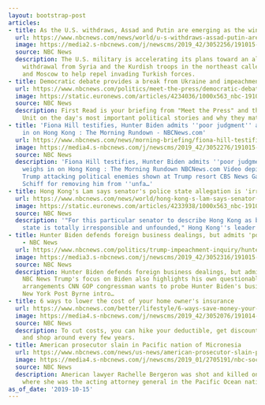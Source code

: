 ```yaml
---
layout: bootstrap-post
articles:
- title: As the U.S. withdraws, Assad and Putin are emerging as the winners in Syria
  url: https://www.nbcnews.com/news/world/u-s-withdraws-assad-putin-are-emerging-winners-syria-n1066231
  image: https://media2.s-nbcnews.com/j/newscms/2019_42/3052256/191015-turkey-syria-mc-10145_fac03bd09fa651a4c6d4608746cb0b76.nbcnews-fp-1200-630.JPG
  source: NBC News
  description: The U.S. military is accelerating its plans toward an almost-total
    withdrawal from Syria and the Kurdish troops in the northeast called on Damascus
    and Moscow to help repel invading Turkish forces.
- title: Democratic debate provides a break from Ukraine and impeachment
  url: https://www.nbcnews.com/politics/meet-the-press/democratic-debate-provides-break-ukraine-impeachment-n1066261
  image: https://static.euronews.com/articles/4234036/1000x563_nbc-191015-biden-warren-mn-0840_db08a490294e3b3fc91df59364ed5ff0.jpg
  source: NBC News
  description: First Read is your briefing from "Meet the Press" and the NBC Political
    Unit on the day's most important political stories and why they matter.
- title: 'Fiona Hill testifies, Hunter Biden admits ''poor judgment'' and LeBron weighs
    in on Hong Kong : The Morning Rundown - NBCNews.com'
  url: https://www.nbcnews.com/news/morning-briefing/fiona-hill-testifies-hunter-biden-admits-poor-judgment-lebron-weighs-n1066211
  image: https://media4.s-nbcnews.com/j/newscms/2019_42/3052276/191015-syria-ras_al-ain-mc-10473_14cc478c03a3d49537d0e8e02cbbf965.nbcnews-fp-1200-630.JPG
  source: NBC News
  description: 'Fiona Hill testifies, Hunter Biden admits ''poor judgment'' and LeBron
    weighs in on Hong Kong : The Morning Rundown NBCNews.com Video depicting fake
    Trump attacking political enemies shown at Trump resort CBS News Gaetz blasts
    Schiff for removing him from ''unfa…'
- title: Hong Kong's Lam says senator's police state allegation is 'irresponsible'
  url: https://www.nbcnews.com/news/world/hong-kong-s-lam-says-senator-s-police-state-allegation-n1066206
  image: https://static.euronews.com/articles/4233938/1000x563_nbc-191015-hong-kong-usa-mc-1151_89868adef22568d386a1012691019809.jpg
  source: NBC News
  description: '"For this particular senator to describe Hong Kong as becoming a police
    state is totally irresponsible and unfounded," Hong Kong''s leader said.'
- title: Hunter Biden defends foreign business dealings, but admits 'poor judgment'
    - NBC News
  url: https://www.nbcnews.com/politics/trump-impeachment-inquiry/hunter-biden-defends-foreign-business-dealings-admits-poor-judgment-n1066201
  image: https://media3.s-nbcnews.com/j/newscms/2019_42/3052316/191015-hunter-biden-mc-1145_1b0b5b5923763bc5383c63eb77fe1284.nbcnews-fp-1200-630.JPG
  source: NBC News
  description: Hunter Biden defends foreign business dealings, but admits 'poor judgment'
    NBC News Trump's focus on Biden also highlights his own questionable business
    arrangements CNN GOP congressman wants to probe Hunter Biden's business dealings
    New York Post Byrne intro…
- title: 6 ways to lower the cost of your home owner's insurance
  url: https://www.nbcnews.com/better/lifestyle/6-ways-save-money-your-home-owner-s-insurance-ncna1065971
  image: https://media4.s-nbcnews.com/j/newscms/2019_42/3052076/191014-family-fun-young-driveway-ac-1013p_0659b568929bb334c78d06a3aa699776.nbcnews-fp-1200-630.jpg
  source: NBC News
  description: To cut costs, you can hike your deductible, get discounts on home upgrades
    and shop around every few years.
- title: American prosecutor slain in Pacific nation of Micronesia
  url: https://www.nbcnews.com/news/us-news/american-prosecutor-slain-pacific-nation-micronesia-n1066191
  image: https://media4.s-nbcnews.com/j/newscms/2019_01/2705191/nbc-social-default_b6fa4fef0d31ca7e8bc7ff6d117ca9f4.nbcnews-fp-1200-630.png
  source: NBC News
  description: American lawyer Rachelle Bergeron was shot and killed on Yap, Micronesia,
    where she was the acting attorney general in the Pacific Ocean nation.
as_of_date: '2019-10-15'
---
```


